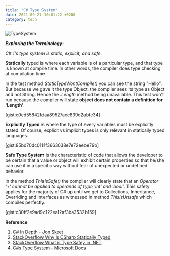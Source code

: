 ```yaml
---
title: "C# Type System"
date: 2021-09-21 10:01:22 +0200
category: tech 
---
```


![TypeSystem](/images/csharp_type_system.png)

**_Exploring the Terminology:_**

_C# 1's type system is static, explicit, and safe._

**Statically** typed is where each variable is of a particular type, and that type is known at compile time. In other words, the compiler does type checking at compilation time.

In the test method _StaticTypeWontCompile()_ you can see the string "Hello". But because we gave it the type Object, the compiler sees its type as Object and not String. Hence the _.Length_ method being unavailable. This test won't run because the compiler will state **object does not contain a definition for 'Length'**.

[gist:e0ed55842fdaa89527ace839d2abfe34]

**Explicitly Typed** is where the type of every variables must be explicitly stated. Of course, explicit vs implicit types is only relevant in statically typed languages.

[gist:85bd70dc0111f3663038e7e72eebe79b]

**Safe Type System** is the characteristic of code that allows the developer to be certain that a value or object will exhibit certain properties so that he/she can use it in a specific way without fear of unexpected or undefined behavior.

In the method _ThisIsSafe()_ the compiler will clearly state that an _Operator '+' cannot be applied to operands of type 'int' and 'bool'_. This safety applies for the majority of C# up until we get to Collections, Inheritance, Overriding and Interfaces as witnessed in method _ThisIsUnsafe_ which compiles perfectly.

[gist:c30ff2e9ad9c122ea12af3ba3532b159]

**Reference**

1. [C# In Depth - Jon Skeet](https://csharpindepth.com/)
2. [StackOverflow Why Is CSharp Statically Typed](https://stackoverflow.com/questions/859186/why-is-c-sharp-statically-typed)
3. [StackOverflow What is Type Safey in .NET](https://stackoverflow.com/questions/2437469/what-is-type-safe-in-net)
4. [C#s Type System - Microsoft Docs](https://docs.microsoft.com/en-us/dotnet/csharp/programming-guide/types/)
